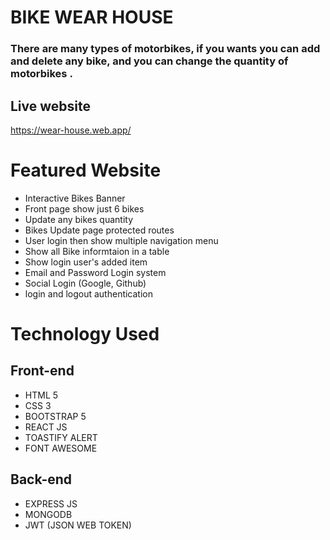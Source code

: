 # BIKE WEAR HOUSE
### There are many types of motorbikes, if you wants you can add and delete any bike, and you can change the quantity of motorbikes .
## Live website
https://wear-house.web.app/

# Featured Website
- Interactive Bikes Banner 
- Front page show just 6 bikes
- Update any bikes quantity
- Bikes Update page protected routes
- User login then show multiple navigation menu
- Show all Bike informtaion in a table
- Show login user's added item
- Email and Password Login system
- Social Login (Google, Github)
- login and logout authentication


# Technology Used
## Front-end
- HTML 5
- CSS 3
- BOOTSTRAP 5
- REACT JS
- TOASTIFY ALERT
- FONT AWESOME

## Back-end
- EXPRESS JS
- MONGODB
- JWT (JSON WEB TOKEN)

